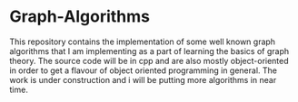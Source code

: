 # Graph-Algorithms
This repository contains the implementation of some well known graph algorithms that I am implementing as a part of learning the basics of graph theory.
The source code will be in cpp and are also mostly object-oriented in order to get a flavour of object oriented programming in general.
The work is under construction and i will be putting more algorithms in near time.